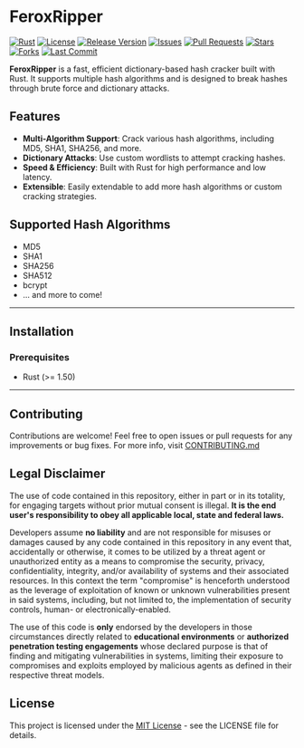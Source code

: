 # FeroxRipper

[![Rust](https://img.shields.io/badge/rust-%3E%3D%201.50-orange.svg?logo=rust&logoColor=white)](https://www.rust-lang.org/)
[![License](https://img.shields.io/github/license/3rr0r-505/FeroxRipper)](https://github.com/3rr0r-505/FeroxRipper/blob/main/LICENSE)
[![Release Version](https://img.shields.io/github/v/release/3rr0r-505/FeroxRipper?label=latest)](https://github.com/3rr0r-505/FeroxRipper/releases)
[![Issues](https://img.shields.io/github/issues/3rr0r-505/FeroxRipper)](https://github.com/3rr0r-505/FeroxRipper/issues)
[![Pull Requests](https://img.shields.io/github/issues-pr/3rr0r-505/FeroxRipper)](https://github.com/3rr0r-505/FeroxRipper/pulls)
[![Stars](https://img.shields.io/github/stars/3rr0r-505/FeroxRipper?style=social)](https://github.com/3rr0r-505/FeroxRipper/stargazers)
[![Forks](https://img.shields.io/github/forks/3rr0r-505/FeroxRipper?style=social)](https://github.com/3rr0r-505/FeroxRipper/network)
[![Last Commit](https://img.shields.io/github/last-commit/3rr0r-505/FeroxRipper)](https://github.com/3rr0r-505/FeroxRipper/commits)

**FeroxRipper** is a fast, efficient dictionary-based hash cracker built with Rust. It supports multiple hash algorithms and is designed to break hashes through brute force and dictionary attacks.


## Features

- **Multi-Algorithm Support**: Crack various hash algorithms, including MD5, SHA1, SHA256, and more.
- **Dictionary Attacks**: Use custom wordlists to attempt cracking hashes.
- **Speed & Efficiency**: Built with Rust for high performance and low latency.
- **Extensible**: Easily extendable to add more hash algorithms or custom cracking strategies.

## Supported Hash Algorithms

- MD5
- SHA1
- SHA256
- SHA512
- bcrypt
- ... and more to come!
---

## Installation

### Prerequisites

- Rust (>= 1.50)

---

## Contributing
Contributions are welcome! Feel free to open issues or pull requests for any improvements or bug fixes. For more info, visit [CONTRIBUTING.md](https://github.com/3rr0r-505/FeroxRipper/blob/main/CONTRIBUTING.md)

## Legal Disclaimer
The use of code contained in this repository, either in part or in its totality,
for engaging targets without prior mutual consent is illegal. **It is
the end user's responsibility to obey all applicable local, state and
federal laws.**

Developers assume **no liability** and are not
responsible for misuses or damages caused by any code contained
in this repository in any event that, accidentally or otherwise, it comes to
be utilized by a threat agent or unauthorized entity as a means to compromise
the security, privacy, confidentiality, integrity, and/or availability of
systems and their associated resources. In this context the term "compromise" is
henceforth understood as the leverage of exploitation of known or unknown vulnerabilities
present in said systems, including, but not limited to, the implementation of
security controls, human- or electronically-enabled.

The use of this code is **only** endorsed by the developers in those
circumstances directly related to **educational environments** or
**authorized penetration testing engagements** whose declared purpose is that
of finding and mitigating vulnerabilities in systems, limiting their exposure
to compromises and exploits employed by malicious agents as defined in their
respective threat models.

## License
This project is licensed under the [MIT License](https://github.com/3rr0r-505/FeroxRipper/blob/main/LICENSE) - see the LICENSE file for details.
